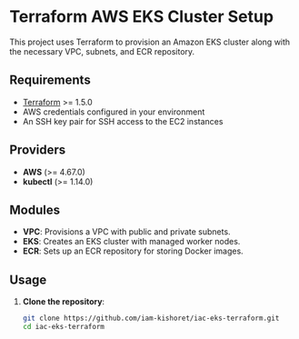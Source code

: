 # Terraform AWS EKS Cluster Setup

This project uses Terraform to provision an Amazon EKS cluster along with the necessary VPC, subnets, and ECR repository.

## Requirements

- [Terraform](https://www.terraform.io/downloads.html) >= 1.5.0
- AWS credentials configured in your environment
- An SSH key pair for SSH access to the EC2 instances

## Providers

- **AWS** (>= 4.67.0)
- **kubectl** (>= 1.14.0)

## Modules

- **VPC**: Provisions a VPC with public and private subnets.
- **EKS**: Creates an EKS cluster with managed worker nodes.
- **ECR**: Sets up an ECR repository for storing Docker images.

## Usage

1. **Clone the repository**:

   ```sh
   git clone https://github.com/iam-kishoret/iac-eks-terraform.git
   cd iac-eks-terraform

